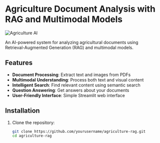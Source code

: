 # Agriculture Document Analysis with RAG and Multimodal Models

![Agriculture AI](assets/logo.png)

An AI-powered system for analyzing agricultural documents using Retrieval-Augmented Generation (RAG) and multimodal models.

## Features

- **Document Processing**: Extract text and images from PDFs
- **Multimodal Understanding**: Process both text and visual content
- **Intelligent Search**: Find relevant content using semantic search
- **Question Answering**: Get answers about your documents
- **User-Friendly Interface**: Simple Streamlit web interface

## Installation

1. Clone the repository:
   ```bash
   git clone https://github.com/yourusername/agriculture-rag.git
   cd agriculture-rag